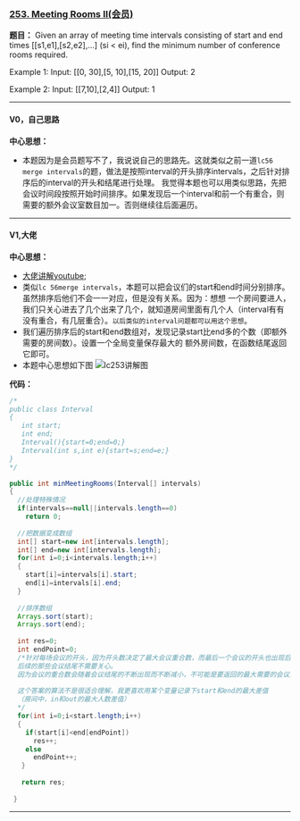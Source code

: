 ### [253. Meeting Rooms II(会员)](https://leetcode.com/problems/meeting-rooms-ii/)

**题目：**
Given an array of meeting time intervals consisting of start and end times [[s1,e1],[s2,e2],...] (si < ei), find the minimum number of conference rooms required.

Example 1:
Input: [[0, 30],[5, 10],[15, 20]]
Output: 2

Example 2:
Input: [[7,10],[2,4]]
Output: 1

---

#### V0，自己思路
**中心思想：**
- 本题因为是会员题写不了，我说说自己的思路先。这就类似之前一道`lc56 merge intervals`的题，做法是按照interval的开头排序intervals，之后针对排序后的interval的开头和结尾进行处理。
我觉得本题也可以用类似思路，先把会议时间段按照开始时间排序。如果发现后一个interval和前一个有重合，则需要的额外会议室数目加一。否则继续往后面遍历。

---

#### V1,大佬

**中心思想：**
- [大佬讲解youtube](https://www.youtube.com/watch?v=0roQnDBC27o);
- 类似`lc 56merge intervals`，本题可以把会议们的start和end时间分别排序。虽然排序后他们不会一一对应，但是没有关系。因为：想想
一个房间要进人，我们只关心进去了几个出来了几个，就知道房间里面有几个人（interval有有没有重合，有几层重合）。`以后类似的interval问题都可以用这个思想`。
- 我们遍历排序后的start和end数组对，发现记录start比end多的个数（即额外需要的房间数）。设置一个全局变量保存最大的
额外房间数，在函数结尾返回它即可。
- 本题中心思想如下图
![lc253讲解图](https://github.com/yunkai-zhang/yunkai-zhang.github.io/blob/master/images/for%20github/leetcode253.%20Meeting%20Rooms%20II(%E4%BC%9A%E5%91%98)%E8%AE%B2%E8%A7%A3.jpg?raw=true)

**代码：**
```java
/*
public class Interval
{
   int start;
   int end;
   Interval(){start=0;end=0;}
   Interval(int s,int e){start=s;end=e;}
}
*/

public int minMeetingRooms(Interval[] intervals)
{
  //处理特殊情况
  if(intervals==null||intervals.length==0)
    return 0;
  
  //把数据变成数组
  int[] start=new int[intervals.length];
  int[] end=new int[intervals.length];
  for(int i=0;i<intervals.length;i++)
  {
    start[i]=intervals[i].start;
    end[i]=intervals[i].end;
  }
  
  //排序数组
  Arrays.sort(start);
  Arrays.sort(end);
  
  int res=0;
  int endPoint=0;
  /*针对每场会议的开头，因为开头数决定了最大会议重合数，而最后一个会议的开头也出现后，
  后续的那些会议结尾不需要关心。
  因为会议的重合数会随着会议结尾的不断出现而不断减小，不可能是要返回的最大需要的会议室数目
  
  这个答案的算法不是很适合理解，我更喜欢用某个变量记录下start和end的最大差值
  （房间中，in和out的最大人数差值）
  */
  for(int i=0;i<start.length;i++)
  {
    if(start[i]<end[endPoint])
      res++;
    else 
      endPoint++;
   }
   
   return res;
   
 }
```
---
